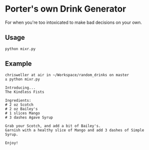 # Porter's own Drink Generator
For when you're too intoxicated to make bad decisions on your own.

## Usage
```
python mixr.py
```

## Example
```
chrisweller at air in ~/Workspace/random_drinks on master
± python mixr.py

Introducing...
The Kindless Fists

Ingredients:
# 2 oz Scotch
# 2 oz Bailey's
# 1 slices Mango
# 3 dashes Agave Syrup

Grab your Scotch, and add a bit of Bailey's.
Garnish with a healthy slice of Mango and add 3 dashes of Simple Syrup.

Enjoy!
```
